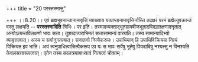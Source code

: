 +++
title = "20 परस्तस्मात्तु"

+++
।।8.20।। एवं ब्रह्मभुवनान्तानामावृत्तिं व्याख्याय
यत्प्राप्तानामावृत्तिर्नास्ति तदक्षरं परमं ब्रह्मेत्युपक्रान्तं वस्तु
लक्षयति -- **परस्तस्मादिति** त्रिभिः। पर इति।
तस्मादव्यक्ताद्भूतग्रामबीजभूतादविद्यालक्षणादनृतात् अन्योऽत्यन्तविलक्षणो
भावः सत्ता। तुशब्दात्पराभिमतं सत्तासामान्यं वारयति। तस्य सामान्यादिभ्यो
व्यावृत्तत्वात्। अस्य च सर्वानुगतत्वात्। सनातनो नित्यैकरूपः। उपाधिमान्
हि उपाधिविक्रियया नित्यं विक्रियत इव भाति। अयं त्वनुपाधित्वान्नित्यैकरूप
एव यः स भावः सर्वेषु भूतेषु वियदादिषु नश्यत्सु न विनश्यति
केवलसत्तारूपत्वात्। एतेन तस्य कालत्रयाबाध्यत्वं नित्यत्वं चोक्तम्।
